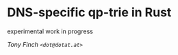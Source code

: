 DNS-specific qp-trie in Rust
============================

experimental work in progress

_Tony Finch `<dot@dotat.at>`_
